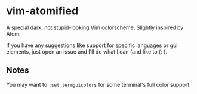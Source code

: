 # vim-atomified
A special dark, not stupid-looking Vim colorscheme. Slightly inspired by Atom.

If you have any suggestions like support for specific languages or gui elements, just open an issue and I'll do what I can (and like to (: ).

## Notes
You may want to `:set termguicolors` for some terminal's full color support.
